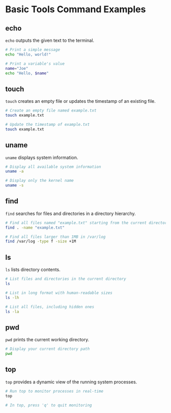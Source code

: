 # Basic Tools Command Examples

## echo
`echo` outputs the given text to the terminal.

```bash
# Print a simple message
echo "Hello, world!"

# Print a variable's value
name="Joe"
echo "Hello, $name"
```

## touch
`touch` creates an empty file or updates the timestamp of an existing file.

```bash
# Create an empty file named example.txt
touch example.txt

# Update the timestamp of example.txt
touch example.txt
```

## uname
`uname` displays system information.

```bash
# Display all available system information
uname -a

# Display only the kernel name
uname -s
```

## find
`find` searches for files and directories in a directory hierarchy.

```bash
# Find all files named "example.txt" starting from the current directory
find . -name "example.txt"

# Find all files larger than 1MB in /var/log
find /var/log -type f -size +1M
```

## ls
`ls` lists directory contents.

```bash
# List files and directories in the current directory
ls

# List in long format with human-readable sizes
ls -lh

# List all files, including hidden ones
ls -la
```

## pwd
`pwd` prints the current working directory.

```bash
# Display your current directory path
pwd
```

## top
`top` provides a dynamic view of the running system processes.

```bash
# Run top to monitor processes in real-time
top

# In top, press 'q' to quit monitoring
```